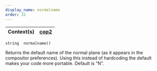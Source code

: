 ```yaml
---
display_name: normalname
order: 31
---
```

| Context(s) | [cop2](../contexts/cop2.html) |
| --- | --- |

`string  normalname()`

Returns the default name of the normal plane (as it appears in the
compositor preferences). Using this instead of hardcoding the default
makes your code more portable. Default is “N”.
